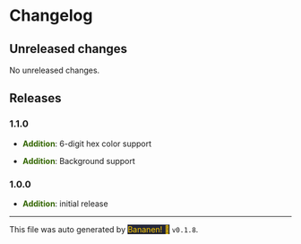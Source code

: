 
# Changelog


## Unreleased changes

No unreleased changes.

## Releases



### 1.1.0
-  **<span style="color: #336600">Addition</span>**: 6-digit hex color support

-  **<span style="color: #336600">Addition</span>**: Background support


### 1.0.0
-  **<span style="color: #336600">Addition</span>**: initial release


<hr>

This file was auto generated by [<span style="background-color: #24273a; color: #ffcc00">Bananen! 🍌</span>](https://github.com/strawmelonjuice/bananen/) `v0.1.8`.
